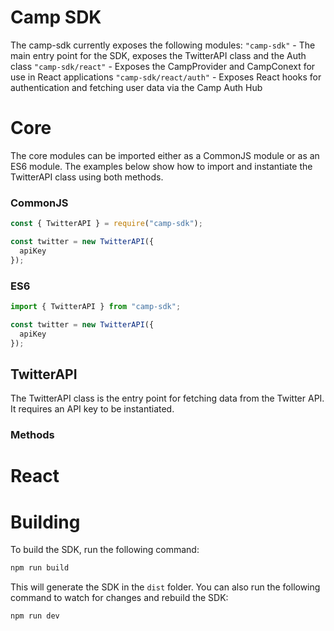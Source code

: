 # Camp SDK


The camp-sdk currently exposes the following modules:
`"camp-sdk"` - The main entry point for the SDK, exposes the TwitterAPI class and the Auth class
`"camp-sdk/react"` - Exposes the CampProvider and CampConext for use in React applications
`"camp-sdk/react/auth"` - Exposes React hooks for authentication and fetching user data via the Camp Auth Hub

# Core
The core modules can be imported either as a CommonJS module or as an ES6 module. The examples below show how to import and instantiate the TwitterAPI class using both methods.

### CommonJS

```js
const { TwitterAPI } = require("camp-sdk");

const twitter = new TwitterAPI({
  apiKey
});
```

### ES6

```js
import { TwitterAPI } from "camp-sdk";

const twitter = new TwitterAPI({
  apiKey
});
```

## TwitterAPI

The TwitterAPI class is the entry point for fetching data from the Twitter API. It requires an API key to be instantiated.

### Methods

#### 

# React



# Building

To build the SDK, run the following command:

```bash
npm run build
```

This will generate the SDK in the `dist` folder.
You can also run the following command to watch for changes and rebuild the SDK:

```bash
npm run dev
```
